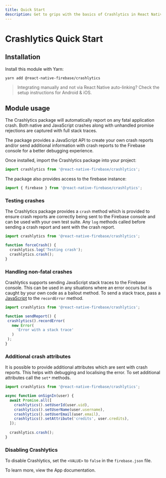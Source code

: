 ```yaml
---
title: Quick Start
description: Get to grips with the basics of Crashlytics in React Native Firebase
---
```


# Crashlytics Quick Start

## Installation

Install this module with Yarn:

```bash
yarn add @react-native-firebase/crashlytics
```

> Integrating manually and not via React Native auto-linking? Check the setup instructions for <Anchor version group href="/android">Android</Anchor> & <Anchor version group href="/ios">iOS</Anchor>.

## Module usage

The Crashlytics package will automatically report on any fatal application crash. Both native and JavaScript
crashes along with unhandled promise rejections are captured with full stack traces.

The package provides a JavaScript API to create your own crash reports and/or send additional information 
with crash reports to the Firebase console for a better debugging experience.

Once installed, import the Crashlytics package into your project:

```js
import crashlytics from '@react-native-firebase/crashlytics';
```

The package also provides access to the firebase instance:

```js
import { firebase } from '@react-native-firebase/crashlytics';
```

### Testing crashes

The Crashlytics package provides a `crash` method which is provided to ensure crash reports are correctly 
being sent to the Firebase console and can be used with your own test suite. Any `log` methods called before
sending a crash report and sent with the crash report.

```js
import crashlytics from '@react-native-firebase/crashlytics';

function forceCrash() {
  crashlytics.log('Testing crash');
  crashlytics.crash();
} 
```

### Handling non-fatal crashes

Crashlytics supports sending JavaScript stack traces to the Firebase console. This can be used in any situations
where an error occurs but is caught by your own code as a bailout method. To
send a stack trace, pass a [JavaScript](https://developer.mozilla.org/en-US/docs/Web/JavaScript/Reference/Global_Objects/Error)
to the `recordError` method.

 ```js
 import crashlytics from '@react-native-firebase/crashlytics';
 
function sendReport() {
  crashlytics().recordError(
    new Error(
      'Error with a stack trace'
    )
  );
}
 ```

### Additional crash attributes

It is possible to provide additional attributes which are sent with crash reports. This helps with debugging and 
localising the error. To set additional attributes call the `set*` methods.

```js
import crashlytics from '@react-native-firebase/crashlytics';

async function onSignIn(user) {
  await Promise.all([
    crashlytics().setUserId(user.uid),
    crashlytics().setUserName(user.username),
    crashlytics().setUserEmail(user.email),
    crashlytics().setAttribute('credits', user.credits),
  ]);
  
  crashlytics.crash();
}
```

### Disabling Crashlytics

To disable Crashlytics, set the `<VALUE>` to `false` in the `firebase.json` file.

To learn more, view the <Anchor version group="app" href="/firebase-json">App documentation</Anchor>.
